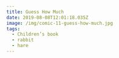 ```yaml
---
title: Guess How Much
date: 2019-08-08T12:01:18.035Z
image: /img/comic-11-guess-how-much.jpg
tags:
  - Children’s book
  - rabbit
  - hare
---
```


